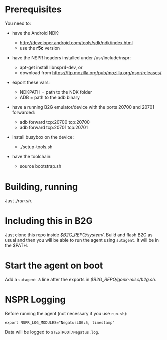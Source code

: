 # Prerequisites

You need to:

* have the Android NDK:
    * http://developer.android.com/tools/sdk/ndk/index.html
    * use the **r5c** version

* have the NSPR headers installed under /usr/include/nspr:
    * apt-get install libnspr4-dev, or
    * download from https://ftp.mozilla.org/pub/mozilla.org/nspr/releases/

* export these vars:
    * NDKPATH = path to the NDK folder
    * ADB = path to the adb binary

* have a running B2G emulator/device with the ports 20700 and 20701 forwarded:
    * adb forward tcp:20700 tcp:20700
    * adb forward tcp:20701 tcp:20701

* install busybox on the device:
    * ./setup-tools.sh

* have the toolchain:
    * source bootstrap.sh

# Building, running

Just *./run.sh*.

# Including this in B2G

Just clone this repo inside *$B2G_REPO/system/*. Build and flash B2G as usual
and then you will be able to run the agent using `sutagent`. It will be
in the $PATH.

# Start the agent on boot

Add a `sutagent &` line after the exports in
*$B2G_REPO/gonk-misc/b2g.sh*.

# NSPR Logging
Before running the agent (not necessary if you use `run.sh`):

`export NSPR_LOG_MODULES="NegatusLOG:5, timestamp"`

Data will be logged to `$TESTROOT/Negatus.log`.
